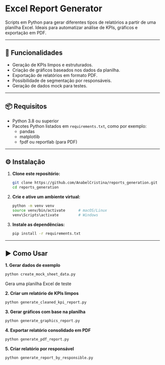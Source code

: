 # Excel Report Generator

Scripts em Python para gerar diferentes tipos de relatórios a partir de uma planilha Excel. Ideais para automatizar análise de KPIs, gráficos e exportação em PDF.

---

## 🚀 Funcionalidades

- Geração de KPIs limpos e estruturados.
- Criação de gráficos baseados nos dados da planilha.
- Exportação de relatórios em formato PDF.
- Possibilidade de segmentação por responsáveis.
- Geração de dados mock para testes.

---

## 📦 Requisitos

- Python 3.8 ou superior  
- Pacotes Python listados em `requirements.txt`, como por exemplo:
  - pandas
  - matplotlib
  - fpdf ou reportlab (para PDF)

---

## ⚙️ Instalação

1. **Clone este repositório:**
   ```bash
   git clone https://github.com/AnabelCristina/reports_generation.git
   cd reports_generation
   ```

2. **Crie e ative um ambiente virtual:**
   ```bash
   python -m venv venv
   source venv/bin/activate      # macOS/Linux
   venv\Scripts\activate         # Windows
   ```

3. **Instale as dependências:**
   ```bash
   pip install -r requirements.txt
   ```

---

## ▶️ Como Usar

**1. Gerar dados de exemplo**  
```bash
python create_mock_sheet_data.py
```
Gera uma planilha Excel de teste

**2. Criar um relatório de KPIs limpos**  
```bash
python generate_cleaned_kpi_report.py
```

**3. Gerar gráficos com base na planilha**  
```bash
python generate_graphics_report.py
```

**4. Exportar relatório consolidado em PDF**  
```bash
python generate_pdf_report.py
```

**5. Criar relatório por responsável**  
```bash
python generate_report_by_responsible.py
```
